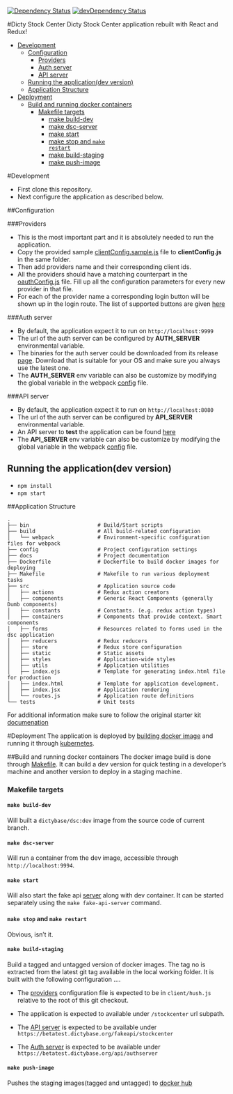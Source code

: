 [![Dependency Status](https://david-dm.org/dictybase/Dicty-Stock-Center/develop.svg?style=flat-square)](https://david-dm.org/dictybase/Dicty-Stock-Center/develop)
[![devDependency Status](https://david-dm.org/dictybase/Dicty-Stock-Center/develop/dev-status.svg?style=flat-square)](https://david-dm.org/dictybase/Dicty-Stock-Center/develop#info=devDependencies)


#Dicty Stock Center
Dicty Stock Center application rebuilt with React and Redux!

* [Development](#development)
  * [Configuration](#configuration)
    * [Providers](#providers)
    * [Auth server](#auth-server)
    * [API server](#api-server)
  * [Running the application(dev version)](#running-the-applicationdev-version)
  * [Application Structure](#application-structure)
* [Deployment](#deployment)
  * [Build and running docker containers](#build-and-running-docker-containers)
    * [Makefile targets](#makefile-targets)
        * [make build-dev ](#make-build-dev)
        * [make dsc-server ](#make-dsc-server)
        * [make start ](#make-start)
        * [make stop and <code>make restart</code> ](#make-stop-and-make-restart)
        * [make build-staging ](#make-build-staging)
        * [make push-image ](#make-push-image)


#Development
* First clone this repository.
* Next configure the application as described below.

##Configuration

###Providers
* This is the most important part and it is absolutely needed to run the application.
* Copy the provided sample [clientConfig.sample.js](src/utils/clientConfig.sample.js) file
  to __clientConfig.js__  in the same folder. 
* Then add providers name and their corresponding client ids. 
* All the providers should have a matching counterpart in the
  [oauthConfig.js](src/utils/oauthConfig.js) file. Fill up all the
  configuration parameters for every new provider in that file.
* For each of the provider name a corresponding login button will be shown up
  in the login route. The list of supported buttons are given
  [here](http://fontawesome.io/icons/#brand)

###Auth server
* By default, the application expect it to run on `http://localhost:9999`
* The url of the auth server can be configured by __AUTH_SERVER__ environmental variable.
* The binaries for the auth server could be downloaded from its release
  [page](https://github.com/dictyBase/authserver/releases). Download that is
  suitable for your OS and make sure you always use the latest one.
* The __AUTH_SERVER__ env variable can also be customize by modifying the
  global variable in the webpack [config](config/_base.js) file. 


###API server
* By default, the application expect it to run on `http://localhost:8080`
* The url of the auth server can be configured by __API_SERVER__ environmental variable.
* An API server to **test** the application can be found [here](https://github.com/dictyBase/fake-dsc-server)
* The __API_SERVER__ env variable can also be customize by modifying the
  global variable in the webpack [config](config/_base.js) file. 

## Running the application(dev version)

* ```npm install```
* ```npm start```

##Application Structure

```
.
├── bin                      # Build/Start scripts
├── build                    # All build-related configuration
│   └── webpack              # Environment-specific configuration files for webpack
├── config                   # Project configuration settings
├── docs                     # Project documentation 
├── Dockerfile               # Dockerfile to build docker images for deploying
├── Makefile                 # Makefile to run various deployment tasks
├── src                      # Application source code
│   ├── actions              # Redux action creators
│   ├── components           # Generic React Components (generally Dumb components)
│   ├── constants            # Constants. (e.g. redux action types)
│   ├── containers           # Components that provide context. Smart components
│   ├── forms                # Resources related to forms used in the dsc application
│   ├── reducers             # Redux reducers
│   ├── store                # Redux store configuration
│   ├── static               # Static assets
│   ├── styles               # Application-wide styles
│   ├── utils                # Application utilities
│   ├── index.ejs            # Template for generating index.html file for production
│   ├── index.html           # Template for application development. 
│   ├── index.jsx            # Application rendering
│   └── routes.js            # Application route definitions
└── tests                    # Unit tests
```

For additional information make sure to follow the original starter kit
[documenation](docs/react-redux-starter-kit.md)

#Deployment
The application is deployed by [building docker
image](https://docs.docker.com/engine/reference/commandline/build/) and running
it through [kubernetes](https://k8s.io).

##Build and running docker containers
The docker image build is done through [Makefile](/Makefile). It can build a dev
version for quick testing in a developer’s machine and another version to
deploy in a staging machine.

### Makefile targets

#### `make build-dev` 
Will built a `dictybase/dsc:dev` image from
the source code of current branch.

#### `make dsc-server`
Will run a container from the dev image, accessible through `http://localhost:9994`.

#### `make start`
Will also start the fake api
[server](https://github.com/dictyBase/fake-dsc-server) along
with dev container. It can be started separately using the `make
fake-api-server` command.

#### `make stop` and `make restart`
Obvious, isn’t it.

#### `make build-staging`
Build a tagged and untagged version of docker images. The tag no
is extracted from the latest git tag available in the local
working folder. It is built with the following configuration ....

* The [providers](#providers) configuration file is expected to
  be in `client/hush.js` relative to the root of this git
  checkout.

* The application is expected to available under `/stockcenter` url subpath.

* The [API server](#api-server) is expected to be available
  under `https://betatest.dictybase.org/fakeapi/stockcenter`

* The [Auth server](#auth-server) is expected to be available under
  `https://betatest.dictybase.org/api/authserver`

#### `make push-image`
Pushes the staging images(tagged and untagged) to [docker
hub](https://hub.docker.com/r/dictybase/dsc/tags/)

